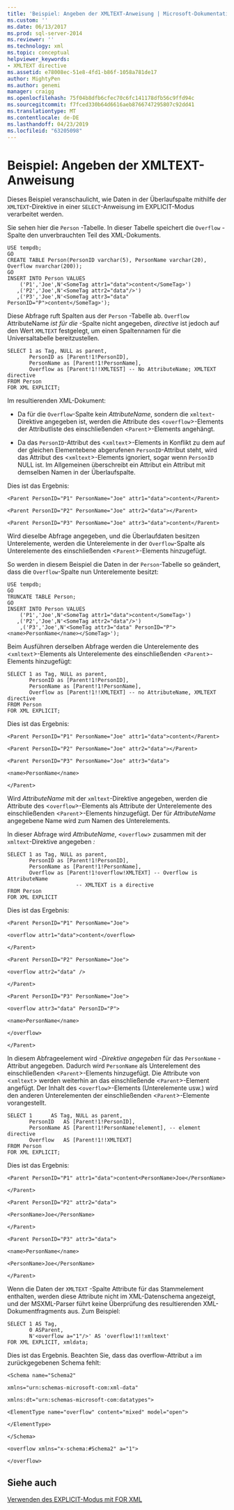 ```yaml
---
title: 'Beispiel: Angeben der XMLTEXT-Anweisung | Microsoft-Dokumentation'
ms.custom: ''
ms.date: 06/13/2017
ms.prod: sql-server-2014
ms.reviewer: ''
ms.technology: xml
ms.topic: conceptual
helpviewer_keywords:
- XMLTEXT directive
ms.assetid: e78008ec-51e8-4fd1-b86f-1058a781de17
author: MightyPen
ms.author: genemi
manager: craigg
ms.openlocfilehash: 75f04b8dfb6cfec70c6fc141178dfb56c9ffd94c
ms.sourcegitcommit: f7fced330b64d6616aeb8766747295807c92dd41
ms.translationtype: MT
ms.contentlocale: de-DE
ms.lasthandoff: 04/23/2019
ms.locfileid: "63205098"
---
```

# <a name="example-specifying-the-xmltext-directive"></a>Beispiel: Angeben der XMLTEXT-Anweisung
  Dieses Beispiel veranschaulicht, wie Daten in der Überlaufspalte mithilfe der `XMLTEXT`-Direktive in einer `SELECT`-Anweisung im EXPLICIT-Modus verarbeitet werden.  
  
 Sie sehen hier die `Person` -Tabelle. In dieser Tabelle speichert die `Overflow` -Spalte den unverbrauchten Teil des XML-Dokuments.  
  
```  
USE tempdb;  
GO  
CREATE TABLE Person(PersonID varchar(5), PersonName varchar(20), Overflow nvarchar(200));  
GO  
INSERT INTO Person VALUES   
    ('P1','Joe',N'<SomeTag attr1="data">content</SomeTag>')  
   ,('P2','Joe',N'<SomeTag attr2="data"/>')  
   ,('P3','Joe',N'<SomeTag attr3="data" PersonID="P">content</SomeTag>');  
```  
  
 Diese Abfrage ruft Spalten aus der `Person` -Tabelle ab. `Overflow` AttributeName *ist für die* -Spalte nicht angegeben, *directive* ist jedoch auf den Wert `XMLTEXT` festgelegt, um einen Spaltennamen für die Universaltabelle bereitzustellen.  
  
```  
SELECT 1 as Tag, NULL as parent,  
       PersonID as [Parent!1!PersonID],  
       PersonName as [Parent!1!PersonName],  
       Overflow as [Parent!1!!XMLTEST] -- No AttributeName; XMLTEXT directive  
FROM Person  
FOR XML EXPLICIT;  
```  
  
 Im resultierenden XML-Dokument:  
  
-   Da für die `Overflow`-Spalte kein *AttributeName*, sondern die `xmltext`-Direktive angegeben ist, werden die Attribute des <`overflow`>-Elements der Attributliste des einschließenden <`Parent`>-Elements angehängt.  
  
-   Da das `PersonID`-Attribut des <`xmltext`>-Elements in Konflikt zu dem auf der gleichen Elementebene abgerufenen `PersonID`-Attribut steht, wird das Attribut des <`xmltext`>-Elements ignoriert, sogar wenn `PersonID` NULL ist. Im Allgemeinen überschreibt ein Attribut ein Attribut mit demselben Namen in der Überlaufspalte.  
  
 Dies ist das Ergebnis:  
  
 `<Parent PersonID="P1" PersonName="Joe" attr1="data">content</Parent>`  
  
 `<Parent PersonID="P2" PersonName="Joe" attr2="data"></Parent>`  
  
 `<Parent PersonID="P3" PersonName="Joe" attr3="data">content</Parent>`  
  
 Wird dieselbe Abfrage angegeben, und die Überlaufdaten besitzen Unterelemente, werden die Unterelemente in der `Overflow`-Spalte als Unterelemente des einschließenden <`Parent`>-Elements hinzugefügt.  
  
 So werden in diesem Beispiel die Daten in der `Person`-Tabelle so geändert, dass die `Overflow`-Spalte nun Unterelemente besitzt:  
  
```  
USE tempdb;  
GO  
TRUNCATE TABLE Person;  
GO  
INSERT INTO Person VALUES   
    ('P1','Joe',N'<SomeTag attr1="data">content</SomeTag>')  
   ,('P2','Joe',N'<SomeTag attr2="data"/>')  
    ,('P3','Joe',N'<SomeTag attr3="data" PersonID="P"><name>PersonName</name></SomeTag>');  
```  
  
 Beim Ausführen derselben Abfrage werden die Unterelemente des <`xmltext`>-Elements als Unterelemente des einschließenden <`Parent`>-Elements hinzugefügt:  
  
```  
SELECT 1 as Tag, NULL as parent,  
       PersonID as [Parent!1!PersonID],  
       PersonName as [Parent!1!PersonName],  
       Overflow as [Parent!1!!XMLTEXT] -- no AttributeName, XMLTEXT directive  
FROM Person  
FOR XML EXPLICIT;  
```  
  
 Dies ist das Ergebnis:  
  
 `<Parent PersonID="P1" PersonName="Joe" attr1="data">content</Parent>`  
  
 `<Parent PersonID="P2" PersonName="Joe" attr2="data"></Parent>`  
  
 `<Parent PersonID="P3" PersonName="Joe" attr3="data">`  
  
 `<name>PersonName</name>`  
  
 `</Parent>`  
  
 Wird *AttributeName* mit der `xmltext`-Direktive angegeben, werden die Attribute des <`overflow`>-Elements als Attribute der Unterelemente des einschließenden <`Parent`>-Elements hinzugefügt. Der für *AttributeName* angegebene Name wird zum Namen des Unterelements.  
  
 In dieser Abfrage wird *AttributeName*, <`overflow`> zusammen mit der `xmltext`-Direktive angegeben *:*  
  
```  
SELECT 1 as Tag, NULL as parent,  
       PersonID as [Parent!1!PersonID],  
       PersonName as [Parent!1!PersonName],  
       Overflow as [Parent!1!overflow!XMLTEXT] -- Overflow is AttributeName  
                      -- XMLTEXT is a directive  
FROM Person  
FOR XML EXPLICIT  
```  
  
 Dies ist das Ergebnis:  
  
 `<Parent PersonID="P1" PersonName="Joe">`  
  
 `<overflow attr1="data">content</overflow>`  
  
 `</Parent>`  
  
 `<Parent PersonID="P2" PersonName="Joe">`  
  
 `<overflow attr2="data" />`  
  
 `</Parent>`  
  
 `<Parent PersonID="P3" PersonName="Joe">`  
  
 `<overflow attr3="data" PersonID="P">`  
  
 `<name>PersonName</name>`  
  
 `</overflow>`  
  
 `</Parent>`  
  
 In diesem Abfrageelement wird *-Direktive angegeben* für das `PersonName` -Attribut angegeben. Dadurch wird `PersonName` als Unterelement des einschließenden <`Parent`>-Elements hinzugefügt. Die Attribute von <`xmltext`> werden weiterhin an das einschließende <`Parent`>-Element angefügt. Der Inhalt des <`overflow`>-Elements (Unterelemente usw.) wird den anderen Unterelementen der einschließenden <`Parent`>-Elemente vorangestellt.  
  
```  
SELECT 1      AS Tag, NULL as parent,  
       PersonID   AS [Parent!1!PersonID],  
       PersonName AS [Parent!1!PersonName!element], -- element directive  
       Overflow   AS [Parent!1!!XMLTEXT]  
FROM Person  
FOR XML EXPLICIT;  
```  
  
 Dies ist das Ergebnis:  
  
 `<Parent PersonID="P1" attr1="data">content<PersonName>Joe</PersonName>`  
  
 `</Parent>`  
  
 `<Parent PersonID="P2" attr2="data">`  
  
 `<PersonName>Joe</PersonName>`  
  
 `</Parent>`  
  
 `<Parent PersonID="P3" attr3="data">`  
  
 `<name>PersonName</name>`  
  
 `<PersonName>Joe</PersonName>`  
  
 `</Parent>`  
  
 Wenn die Daten der `XMLTEXT` -Spalte Attribute für das Stammelement enthalten, werden diese Attribute nicht im XML-Datenschema angezeigt, und der MSXML-Parser führt keine Überprüfung des resultierenden XML-Dokumentfragments aus. Zum Beispiel:  
  
```  
SELECT 1 AS Tag,  
       0 ASParent,  
       N'<overflow a="1"/>' AS 'overflow!1!!xmltext'  
FOR XML EXPLICIT, xmldata;  
```  
  
 Dies ist das Ergebnis. Beachten Sie, dass das overflow-Attribut `a` im zurückgegebenen Schema fehlt:  
  
 `<Schema name="Schema2"`  
  
 `xmlns="urn:schemas-microsoft-com:xml-data"`  
  
 `xmlns:dt="urn:schemas-microsoft-com:datatypes">`  
  
 `<ElementType name="overflow" content="mixed" model="open">`  
  
 `</ElementType>`  
  
 `</Schema>`  
  
 `<overflow xmlns="x-schema:#Schema2" a="1">`  
  
 `</overflow>`  
  
## <a name="see-also"></a>Siehe auch  
 [Verwenden des EXPLICIT-Modus mit FOR XML](use-explicit-mode-with-for-xml.md)  
  
  
